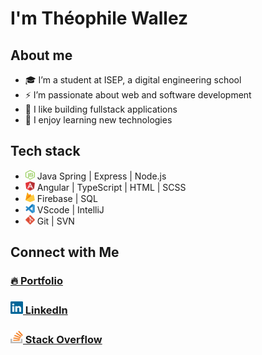 ####
# I'm Théophile Wallez

## About me
- 🎓 I’m a student at ISEP, a digital engineering school
- ⚡️ I’m passionate about web and software development
- 🤔 I like building fullstack applications
- 🔭 I enjoy learning new technologies

## Tech stack

- <img src="/assets/nodejs.svg" width="15" height="15">   Java Spring | Express | Node.js
- <img src="/assets/angular.svg" width="15" height="15">  Angular | TypeScript | HTML | SCSS
- <img src="/assets/firebase.svg" width="15" height="15">   Firebase | SQL
- <img src="/assets/vscode.svg" width="15" height="15">   VScode | IntelliJ
- <img src="/assets/git.svg" width="15" height="15">   Git | SVN

## Connect with Me

### <a href="https://theophilewallez.com">🔥 Portfolio<a/>
###  <a href="https://www.linkedin.com/in/theophile-wallez/"><img src="/assets/linkedin.svg" width="20" height="20"> LinkedIn<a/>
###  <a href="https://stackoverflow.com/users/15813444/th%c3%a9ophile-wallez"><img src="/assets/stack-overflow.svg" width="20" height="20"> Stack Overflow<a/>

